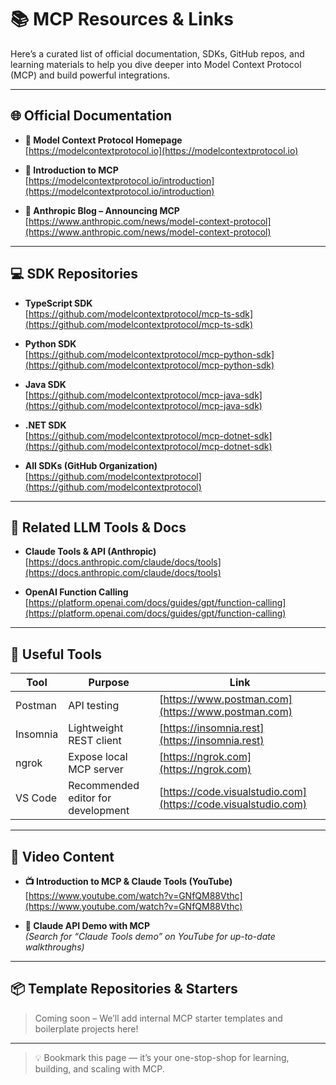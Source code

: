 # 📚 MCP Resources & Links

Here’s a curated list of official documentation, SDKs, GitHub repos, and learning materials to help you dive deeper into Model Context Protocol (MCP) and build powerful integrations.

---

## 🌐 Official Documentation

- **🔗 Model Context Protocol Homepage**  
  [https://modelcontextprotocol.io](https://modelcontextprotocol.io)

- **📘 Introduction to MCP**  
  [https://modelcontextprotocol.io/introduction](https://modelcontextprotocol.io/introduction)

- **📖 Anthropic Blog – Announcing MCP**  
  [https://www.anthropic.com/news/model-context-protocol](https://www.anthropic.com/news/model-context-protocol)

---

## 💻 SDK Repositories

- **TypeScript SDK**  
  [https://github.com/modelcontextprotocol/mcp-ts-sdk](https://github.com/modelcontextprotocol/mcp-ts-sdk)

- **Python SDK**  
  [https://github.com/modelcontextprotocol/mcp-python-sdk](https://github.com/modelcontextprotocol/mcp-python-sdk)

- **Java SDK**  
  [https://github.com/modelcontextprotocol/mcp-java-sdk](https://github.com/modelcontextprotocol/mcp-java-sdk)

- **.NET SDK**  
  [https://github.com/modelcontextprotocol/mcp-dotnet-sdk](https://github.com/modelcontextprotocol/mcp-dotnet-sdk)

- **All SDKs (GitHub Organization)**  
  [https://github.com/modelcontextprotocol](https://github.com/modelcontextprotocol)

---

## 🧠 Related LLM Tools & Docs

- **Claude Tools & API (Anthropic)**  
  [https://docs.anthropic.com/claude/docs/tools](https://docs.anthropic.com/claude/docs/tools)

- **OpenAI Function Calling**  
  [https://platform.openai.com/docs/guides/gpt/function-calling](https://platform.openai.com/docs/guides/gpt/function-calling)

---

## 🧰 Useful Tools

| Tool           | Purpose                              | Link                                               |
|----------------|--------------------------------------|----------------------------------------------------|
| Postman        | API testing                          | [https://www.postman.com](https://www.postman.com) |
| Insomnia       | Lightweight REST client              | [https://insomnia.rest](https://insomnia.rest)     |
| ngrok          | Expose local MCP server              | [https://ngrok.com](https://ngrok.com)             |
| VS Code        | Recommended editor for development   | [https://code.visualstudio.com](https://code.visualstudio.com) |

---

## 🎥 Video Content

- **📺 Introduction to MCP & Claude Tools (YouTube)**  
  [https://www.youtube.com/watch?v=GNfQM88Vthc](https://www.youtube.com/watch?v=GNfQM88Vthc)

- **🔧 Claude API Demo with MCP**  
  *(Search for “Claude Tools demo” on YouTube for up-to-date walkthroughs)*

---

## 📦 Template Repositories & Starters

> Coming soon – We’ll add internal MCP starter templates and boilerplate projects here!

---

> 💡 Bookmark this page — it’s your one-stop-shop for learning, building, and scaling with MCP.
